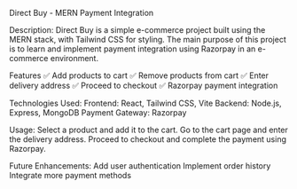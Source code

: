 Direct Buy - MERN Payment Integration

Description:
Direct Buy is a simple e-commerce project built using the MERN stack, with Tailwind CSS for styling. The main purpose of this project is to learn and implement payment integration using Razorpay in an e-commerce environment.

Features
✅ Add products to cart
✅ Remove products from cart
✅ Enter delivery address
✅ Proceed to checkout
✅ Razorpay payment integration

Technologies Used:
Frontend: React, Tailwind CSS, Vite
Backend: Node.js, Express, MongoDB
Payment Gateway: Razorpay

Usage:
Select a product and add it to the cart.
Go to the cart page and enter the delivery address.
Proceed to checkout and complete the payment using Razorpay.

Future Enhancements:
Add user authentication
Implement order history
Integrate more payment methods

